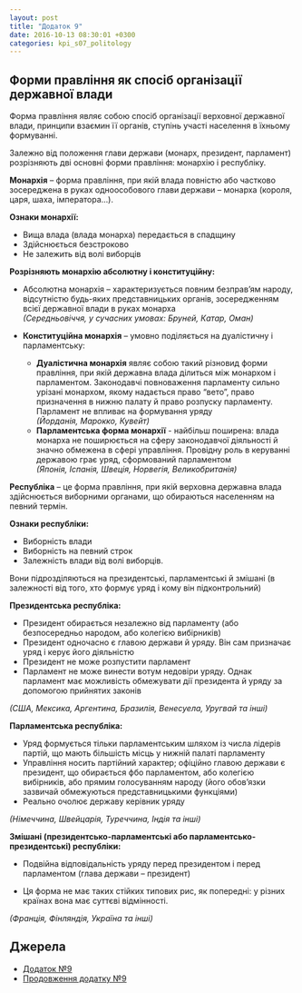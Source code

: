 ```yaml
---
layout: post
title: "Додаток 9"
date: 2016-10-13 08:30:01 +0300
categories: kpi_s07_politology
--- 
```


## Форми правління як спосіб організації державної влади

Форма правління являє собою спосіб організації верховної державної влади, принципи взаємин її органів, ступінь участі населення в їхньому формуванні.

Залежно від положення глави держави (монарх, президент, парламент) розрізняють дві основні форми правління: монархію і республіку.

**Монархія** – форма правління, при якій влада повністю або частково зосереджена в руках одноособового глави держави – монарха (короля, царя, шаха, імператора…).

**Ознаки монархії:**

* Вища влада (влада монарха) передається в спадщину
* Здійснюється безстроково
* Не залежить від волі виборців

**Розрізняють монархію абсолютну і конституційну:**

* Абсолютна монархія – характеризується повним безправ’ям народу, відсутністю будь-яких представницьких органів, зосередженням всієї державної влади в руках монарха <br>*(Середньовіччя, у сучасних умовах: Бруней, Катар, Оман)*


* **Конституційна монархія** – умовно поділяється на дуалістичну і парламентську:

  * **Дуалістична монархія** являє собою такий різновид форми правління, при якій державна влада ділиться між монархом і парламентом. Законодавчі повноваження парламенту сильно урізані монархом, якому надається право “вето”, право призначення в нижню палату й право розпуску парламенту. Парламент не впливає на формування уряду <br>*(Йорданія, Марокко, Кувейт)*
  * **Парламентська форма монархії** - найбільш поширена: влада монарха не поширюється на сферу законодавчої діяльності й значно обмежена в сфері управління. Провідну роль в керуванні державою грає уряд, сформований парламентом <br>*(Японія, Іспанія, Швеція, Норвегія, Великобританія)*

**Республіка** – це форма правління, при якій верховна державна влада здійснюється виборними органами, що обираються населенням на певний термін.

**Ознаки республіки:**

* Виборність влади
* Виборність на певний строк
* Залежність влади від волі виборців.

Вони підрозділяються на президентські, парламентські й змішані (в залежності від того, хто формує уряд і кому він підконтрольний)

**Президентська республіка:**

* Президент обирається незалежно від парламенту (або безпосередньо народом, або колегією вибірників)
* Президент одночасно є главою держави й уряду. Він сам призначає уряд і керує його діяльністю
* Президент не може розпустити парламент
* Парламент не може винести вотум недовіри уряду. Однак парламент має можливість обмежувати дії президента й уряду за допомогою прийнятих законів

*(США, Мексика, Аргентина, Бразилія, Венесуела, Уругвай та інші)*

**Парламентська республіка:**

* Уряд формується тільки парламентським шляхом із числа лідерів партій, що мають більшість місць у нижній палаті парламенту
* Управління носить партійний характер; офіційно главою держави є президент, що обирається фбо парламентом, або колегією вибірників, або прямим голосуванням народу (його обов’язки зазвичай обмежуються представницькими функціями)
* Реально очолює державу керівник уряду

*(Німеччина, Швейцарія, Туреччина, Індія та інші)*

**Змішані (президентсько-парламентські або парламентсько-президентські) республіки:**

* Подвійна відповідальність уряду перед президентом і перед парламентом (глава держави – президент)

* Ця форма не має таких стійких типових рис, як попередні: у різних країнах вона має суттєві відмінності.

*(Франція, Фінляндія, Україна та інші)*



## Джерела

- [Додаток №9](https://pp.vk.me/c629522/v629522367/3c97e/ivJ_mMBd6oc.jpg)
- [Продовження додатку №9](https://pp.vk.me/c629522/v629522367/3c96a/KiWd3urMsPM.jpg)
